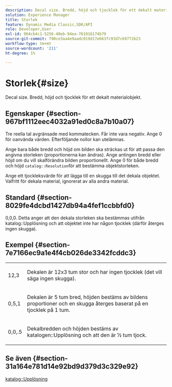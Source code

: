 ```yaml
---
description: Decal size. Bredd, höjd och tjocklek för ett dekalt materialobjekt.
solution: Experience Manager
title: Storlek
feature: Dynamic Media Classic,SDK/API
role: Developer,User
exl-id: 964cb4c1-5256-40eb-94ea-761916174b79
source-git-commit: 790ce3aa4e9aadc019d17e663fc93d7c69772b23
workflow-type: tm+mt
source-wordcount: '211'
ht-degree: 1%

---
```


# Storlek{#size}

Decal size. Bredd, höjd och tjocklek för ett dekalt materialobjekt.

## Egenskaper {#section-967bf1112eec4032a91ed0c8a7b10a07}

Tre reella tal avgränsade med kommatecken. Får inte vara negativ. Ange 0 för oanvända värden. Efterföljande nollor kan utelämnas.

Ange bara både bredd och höjd om bilden ska sträckas ut för att passa den angivna storleken (proportionerna kan ändras). Ange antingen bredd eller höjd om du vill skalförändra bilden proportionellt. Ange 0 för både bredd och höjd `catalog::Resolution`för att bestämma objektstorleken.

Ange ett tjockleksvärde för att lägga till en skugga till det dekala objektet. Valfritt för dekala material, ignorerat av alla andra material.

## Standard {#section-8029fe4dcbd1427db94a4fef1ccbbfd0}

0,0,0. Detta anger att den dekala storleken ska bestämmas utifrån katalog::Upplösning och att objektet inte har någon tjocklek (därför återges ingen skugga).

## Exempel {#section-7e7166ec9a1e4f4cb026de3342fcddc3}

<table id="simpletable_E3503BD975F342C58DDB4C2B56BF0CEE"> 
 <tr class="strow"> 
  <td class="stentry"> <p>12,3 </p></td> 
  <td class="stentry"> <p>Dekalen är 12x3 tum stor och har ingen tjocklek (det vill säga ingen skugga). </p></td> 
 </tr> 
 <tr class="strow"> 
  <td class="stentry"> <p>0,5,1 </p></td> 
  <td class="stentry"> <p>Dekalen är 5 tum bred, höjden bestäms av bildens proportioner och en skugga återges baserat på en tjocklek på 1 tum. </p></td> 
 </tr> 
 <tr class="strow"> 
  <td class="stentry"> <p>0,0,.5 </p></td> 
  <td class="stentry"> <p>Dekalbredden och höjden bestäms av katalogen::Upplösning och att den är ½ tum tjock. </p></td> 
 </tr> 
</table>

## Se även {#section-31a164e781d14e92bd9d379d3c329e92}

[katalog::Upplösning](../../../../../ir-api/material-cat/image-rendering-api-ref/c-ir-material-catalog/c-ir-attributes-reference/r-ir-resolution.md#reference-09fe14e6bfbf4db6b7f4369fffecc806)
